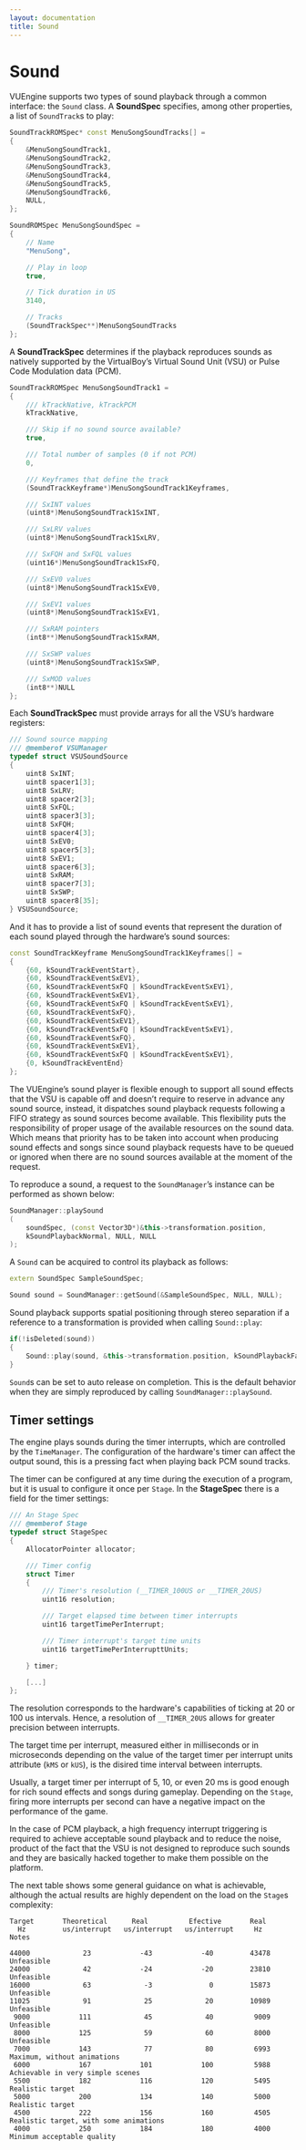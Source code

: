 ```yaml
---
layout: documentation
title: Sound
---
```


# Sound

VUEngine supports two types of sound playback through a common interface: the `Sound` class. A **SoundSpec** specifies, among other properties, a list of `SoundTrack`s to play:

```cpp
SoundTrackROMSpec* const MenuSongSoundTracks[] =
{
    &MenuSongSoundTrack1,
    &MenuSongSoundTrack2,
    &MenuSongSoundTrack3,
    &MenuSongSoundTrack4,
    &MenuSongSoundTrack5,
    &MenuSongSoundTrack6,
    NULL,
};

SoundROMSpec MenuSongSoundSpec =
{
    // Name
    "MenuSong",

    // Play in loop
    true,

    // Tick duration in US
    3140,

    // Tracks
    (SoundTrackSpec**)MenuSongSoundTracks
};
```

A **SoundTrackSpec** determines if the playback reproduces sounds as natively supported by the VirtualBoy’s Virtual Sound Unit (VSU) or Pulse Code Modulation data (PCM).

```cpp
SoundTrackROMSpec MenuSongSoundTrack1 =
{
    /// kTrackNative, kTrackPCM
    kTrackNative,

    /// Skip if no sound source available?
    true,

    /// Total number of samples (0 if not PCM)
    0,

    /// Keyframes that define the track
    (SoundTrackKeyframe*)MenuSongSoundTrack1Keyframes,

    /// SxINT values
    (uint8*)MenuSongSoundTrack1SxINT,

    /// SxLRV values
    (uint8*)MenuSongSoundTrack1SxLRV,

    /// SxFQH and SxFQL values
    (uint16*)MenuSongSoundTrack1SxFQ,

    /// SxEV0 values
    (uint8*)MenuSongSoundTrack1SxEV0,

    /// SxEV1 values
    (uint8*)MenuSongSoundTrack1SxEV1,

    /// SxRAM pointers
    (int8**)MenuSongSoundTrack1SxRAM,

    /// SxSWP values
    (uint8*)MenuSongSoundTrack1SxSWP,

    /// SxMOD values
    (int8**)NULL
};
```

Each **SoundTrackSpec** must provide arrays for all the VSU’s hardware registers:

```cpp
/// Sound source mapping
/// @memberof VSUManager
typedef struct VSUSoundSource
{
    uint8 SxINT;
    uint8 spacer1[3];
    uint8 SxLRV;
    uint8 spacer2[3];
    uint8 SxFQL;
    uint8 spacer3[3];
    uint8 SxFQH;
    uint8 spacer4[3];
    uint8 SxEV0;
    uint8 spacer5[3];
    uint8 SxEV1;
    uint8 spacer6[3];
    uint8 SxRAM;
    uint8 spacer7[3];
    uint8 SxSWP;
    uint8 spacer8[35];
} VSUSoundSource;
```

And it has to provide a list of sound events that represent the duration of each sound played through the hardware’s sound sources:

```cpp
const SoundTrackKeyframe MenuSongSoundTrack1Keyframes[] =
{
    {60, kSoundTrackEventStart},
    {60, kSoundTrackEventSxEV1},
    {60, kSoundTrackEventSxFQ | kSoundTrackEventSxEV1},
    {60, kSoundTrackEventSxEV1},
    {60, kSoundTrackEventSxFQ | kSoundTrackEventSxEV1},
    {60, kSoundTrackEventSxFQ},
    {60, kSoundTrackEventSxEV1},
    {60, kSoundTrackEventSxFQ | kSoundTrackEventSxEV1},
    {60, kSoundTrackEventSxFQ},
    {60, kSoundTrackEventSxEV1},
    {60, kSoundTrackEventSxFQ | kSoundTrackEventSxEV1},
    {0, kSoundTrackEventEnd}
};
```

The VUEngine’s sound player is flexible enough to support all sound effects that the VSU is capable off and doesn’t require to reserve in advance any sound source, instead, it dispatches sound playback requests following a FIFO strategy as sound sources become available. This flexibility puts the responsibility of proper usage of the available resources on the sound data. Which means that priority has to be taken into account when producing sound effects and songs since sound playback requests have to be queued or ignored when there are no sound sources available at the moment of the request.

To reproduce a sound, a request to the `SoundManager`’s instance can be performed as shown below:

```cpp
SoundManager::playSound
(
    soundSpec, (const Vector3D*)&this->transformation.position,
    kSoundPlaybackNormal, NULL, NULL
);
```

A `Sound` can be acquired to control its playback as follows:

```cpp
extern SoundSpec SampleSoundSpec;

Sound sound = SoundManager::getSound(&SampleSoundSpec, NULL, NULL);
```

Sound playback supports spatial positioning through stereo separation if a reference to a transformation is provided when calling `Sound::play`:

```cpp
if(!isDeleted(sound))
{
    Sound::play(sound, &this->transformation.position, kSoundPlaybackFadeIn);
}
```

`Sound`s can be set to auto release on completion. This is the default behavior when they are simply reproduced by calling `SoundManager::playSound`.

## Timer settings

The engine plays sounds during the timer interrupts, which are controlled by the `TimeManager`. The configuration of the hardware's timer can affect the output sound, this is a pressing fact when playing back PCM sound tracks.

The timer can be configured at any time during the execution of a program, but it is usual to configure it once per `Stage`. In the **StageSpec** there is a field for the timer settings:

```cpp
/// An Stage Spec
/// @memberof Stage
typedef struct StageSpec
{
    AllocatorPointer allocator;

    /// Timer config
    struct Timer
    {
        /// Timer's resolution (__TIMER_100US or __TIMER_20US)
        uint16 resolution;

        /// Target elapsed time between timer interrupts
        uint16 targetTimePerInterrupt;

        /// Timer interrupt's target time units
        uint16 targetTimePerInterrupttUnits;

    } timer;

    [...]
};
```

The resolution corresponds to the hardware's capabilities of ticking at 20 or 100 us intervals. Hence, a resolution of `__TIMER_20US` allows for greater precision between interrupts.

The target time per interrupt, measured either in milliseconds or in microseconds depending on the value of the target timer per interrupt units attribute (`kMS` or `kUS`), is the disired time interval between interrupts.

Usually, a target timer per interrupt of 5, 10, or even 20 ms is good enough for rich sound effects and songs during gameplay. Depending on the `Stage`, firing more interrupts per second can have a negative impact on the performance of the game.

In the case of PCM playback, a high frequency interrupt triggering is required to achieve acceptable sound playback and to reduce the noise, product of the fact that the VSU is not designed to reproduce such sounds and they are basically hacked together to make them possible on the platform.

The next table shows some general guidance on what is achievable, although the actual results are highly dependent on the load on the `Stage`s complexity:

```
Target       Theoretical      Real          Efective       Real
  Hz         us/interrupt   us/interrupt   us/interrupt     Hz         Notes

44000             23            -43            -40         43478        Unfeasible
24000             42            -24            -20         23810        Unfeasible
16000             63             -3              0         15873        Unfeasible
11025             91             25             20         10989        Unfeasible
 9000            111             45             40          9009        Unfeasible
 8000            125             59             60          8000        Unfeasible
 7000            143             77             80          6993        Maximum, without animations
 6000            167            101            100          5988        Achievable in very simple scenes
 5500            182            116            120          5495        Realistic target
 5000            200            134            140          5000        Realistic target
 4500            222            156            160          4505        Realistic target, with some animations
 4000            250            184            180          4000        Minimum acceptable quality
```
